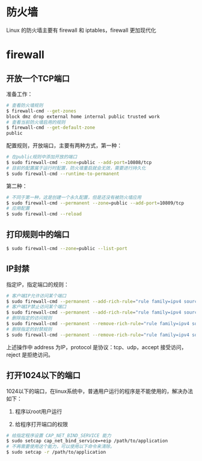 # 防火墙

Linux 的防火墙主要有 firewall 和 iptables，firewall 更加现代化

# firewall

## 开放一个TCP端口

准备工作：

```bash
# 查看防火墙规则
$ firewall-cmd --get-zones
block dmz drop external home internal public trusted work
# 查看当前防火墙启用的规则
$ firewall-cmd --get-default-zone
public
```

配置规则，开放端口，主要有两种方式，第一种：

```bash
# 在public规则中添加开放的端口
$ sudo firewall-cmd --zone=public --add-port=10808/tcp
# 目前的配置属于运行时配置，防火墙重启就会无效，需要进行持久化
$ sudo firewall-cmd --runtime-to-permanent
```

第二种：

```bash
# 不同于第一种，这是创建一个永久配置，但是还没有被防火墙应用
$ sudo firewall-cmd --permanent --zone=public --add-port=10809/tcp
# 应用配置
$ sudo firewall-cmd --reload
```

## 打印规则中的端口

```bash
$ sudo firewall-cmd --zone=public --list-port
```

## IP封禁

指定IP，指定端口的规则：

```bash
# 客户端IP允许访问某个端口
$ sudo firewall-cmd --permanent --add-rich-rule="rule family=ipv4 source address=127.0.0.1 port port=80 protocol=tcp accept" && sudo firewall-cmd --reload
# 客户端IP禁止访问某个端口
$ sudo firewall-cmd --permanent --add-rich-rule="rule family=ipv4 source address=127.0.0.1 port port=80 protocol=tcp reject" && sudo firewall-cmd --reload
# 删除指定的访问规则
$ sudo firewall-cmd --permanent --remove-rich-rule="rule family=ipv4 source address=127.0.0.1 port port=80 protocol=tcp accept" && sudo firewall-cmd --reload
# 删除指定的封禁规则
$ sudo firewall-cmd --permanent --remove-rich-rule="rule family=ipv4 source address=127.0.0.1 port port=80 protocol=tcp reject" && sudo firewall-cmd --reload
```

上述操作中 address 为IP，protocol 是协议：tcp、udp，accept 接受访问，reject 是拒绝访问。

## 打开1024以下的端口

1024以下的端口，在linux系统中，普通用户运行的程序是不能使用的，解决办法如下：

1. 程序以root用户运行

2. 给程序打开端口的权限

```bash
# 给指定程序设置 CAP_NET_BIND_SERVICE 能力
$ sudo setcap cap_net_bind_service=+eip /path/to/application
# 不再需要使用这个能力，可以使用以下命令来清除。
$ sudo setcap -r /path/to/application
```